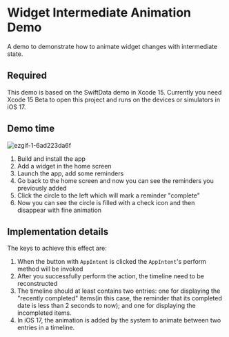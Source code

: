 # Widget Intermediate Animation Demo
A demo to demonstrate how to animate widget changes with intermediate state.

## Required

This demo is based on the SwiftData demo in Xcode 15. Currently you need Xcode 15 Beta to open this project and runs on the devices or simulators in iOS 17.

## Demo time

![ezgif-1-6ad223da6f](https://github.com/JuniperPhoton/WidgetIntermediateAnimation/assets/7578386/26172940-45ea-4cb2-bcbd-5bfdf2557518)


1. Build and install the app
2. Add a widget in the home screen
3. Launch the app, add some reminders
4. Go back to the home screen and now you can see the reminders you previously added
5. Click the circle to the left which will mark a reminder "complete"
6. Now you can see the circle is filled with a check icon and then disappear with fine animation

## Implementation details

The keys to achieve this effect are:
1. When the button with `AppIntent` is clicked the `AppIntent`'s perform method will be invoked
2. After you successfully perform the action, the timeline need to be reconstructed
3. The timeline should at least contains two entries: one for displaying the "recently completed" items(in this case, the reminder that its completed date is less than 2 seconds to now); and one for displaying the incompleted items.
4. In iOS 17, the animation is added by the system to animate between two entries in a timeline.
